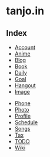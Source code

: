 tanjo.in
========

Index
------
- [Account](account.html)
- [Anime](anime.html)
- [Blog](http://tanjoin.hatenablog.com/)
- [Book](book.html)
- [Daily](daily.html)
- [Goal](goal.html)
- [Hangout](hangout.html)
- [Image](image.html)
<!-- - [Manga](manga.html) -->
- [Phone](phone.html)
- [Photo](photo.html)
- [Profile](profile.html)
- [Schedule](schedule.html)
- [Songs](songs.html)
- [Tax](tax.html)
- [TODO](https://twitter.com/makietan/timelines/412891665209106432)
- [Wiki](http://seesaawiki.jp/tanjoin/)
